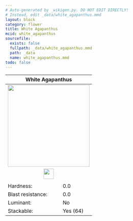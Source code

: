 ```yaml
---
# Auto-generated by _wikigen.py. DO NOT EDIT DIRECTLY!
# Instead, edit _data/white_agapanthus.mmd
layout: block
category: flower
title: White Agapanthus
mcid: white_agapanthus
sourcefile:
  exists: false
  fullpath: _data/white_agapanthus.mmd
  path: _data
  name: white_agapanthus.mmd
todo: false
---
```


<table class="block-info"><thead><tr>
<th colspan=2>White Agapanthus</th>
</tr></thead><tbody>
<tr><td colspan=2 class="cell-image-big" style="text-align:center"><img src="/allotment/img/textures/allotment/white_agapanthus.png" width="256" height="256" alt="" class="preview-icon"></td></tr>
<tr><td colspan=2 class="cell-image-small" style="text-align:center"><img src="/allotment/img/inventory_textures/allotment/white_agapanthus.png" width="32" height="32" alt="" class="inventory-icon"></td></tr>
<tr><td colspan=2 style="text-align:center"><span class="tool-info tool-none tool-level-0" title="Does not require or break faster with any tool"></span></td></tr>
<tr><td>Hardness:</td><td>0.0</td></tr>
<tr><td>Blast resistance:</td><td>0.0</td></tr>
<tr><td>Luminant:</td><td>No</td></tr>
<tr><td>Stackable:</td><td>Yes (64)</td></tr>
</tbody></table>

